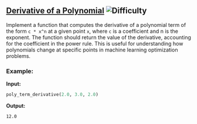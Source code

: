 ## [Derivative of a Polynomial](https://www.deep-ml.com/problems/116) ![Difficulty](https://img.shields.io/badge/-Easy-brightgreen)

Implement a function that computes the derivative of a polynomial term of the form `c * x^n` at a given point `x`, where `c` is a coefficient and n is the exponent. The function should return the value of the derivative, accounting for the coefficient in the power rule. This is useful for understanding how polynomials change at specific points in machine learning optimization problems.

### Example:

**Input:**

```python
poly_term_derivative(2.0, 3.0, 2.0)
```


**Output:**

```12.0```
